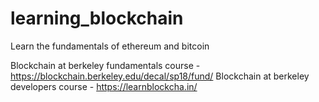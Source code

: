 # learning_blockchain
Learn the fundamentals of ethereum and bitcoin

Blockchain at berkeley fundamentals course - https://blockchain.berkeley.edu/decal/sp18/fund/
Blockchain at berkeley developers course - https://learnblockcha.in/
